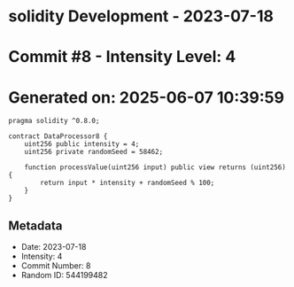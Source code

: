 ﻿# solidity Development - 2023-07-18
# Commit #8 - Intensity Level: 4
# Generated on: 2025-06-07 10:39:59
```solidity
pragma solidity ^0.8.0;

contract DataProcessor8 {
    uint256 public intensity = 4;
    uint256 private randomSeed = 58462;

    function processValue(uint256 input) public view returns (uint256) {
        return input * intensity + randomSeed % 100;
    }
}
```
## Metadata
- Date: 2023-07-18
- Intensity: 4
- Commit Number: 8
- Random ID: 544199482
